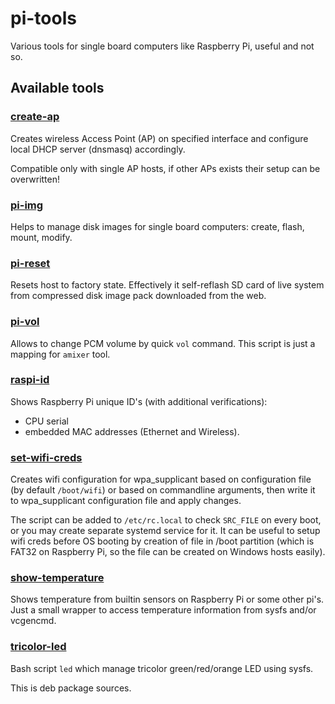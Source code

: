 # pi-tools

Various tools for single board computers like Raspberry Pi, useful and not so.

## Available tools

### [create-ap](create-ap)
Creates wireless Access Point (AP) on specified interface and configure local DHCP server (dnsmasq) accordingly.

Compatible only with single AP hosts, if other APs exists their setup can be overwritten!

### [pi-img](pi-img)
Helps to manage disk images for single board computers: create, flash, mount, modify.

### [pi-reset](pi-reset)
Resets host to factory state.
Effectively it self-reflash SD card of live system from compressed disk image pack downloaded from the web.

### [pi-vol](pi-vol)
Allows to change PCM volume by quick `vol` command.
This script is just a mapping for `amixer` tool.

### [raspi-id](raspi-id)
Shows Raspberry Pi unique ID's (with additional verifications):
- CPU serial
- embedded MAC addresses (Ethernet and Wireless).

### [set-wifi-creds](set-wifi-creds)
Creates wifi configuration for wpa_supplicant based on configuration file (by default `/boot/wifi`) or based on commandline arguments, then write it to wpa_supplicant configuration file and apply changes.

The script can be added to `/etc/rc.local` to check `SRC_FILE` on every boot, or you may create separate systemd service for it.
It can be useful to setup wifi creds before OS booting by creation of file in /boot partition (which is FAT32 on Raspberry Pi, so the file can be created on Windows hosts easily).

### [show-temperature](show-temperature)
Shows temperature from builtin sensors on Raspberry Pi or some other pi's.
Just a small wrapper to access temperature information from sysfs and/or vcgencmd.

### [tricolor-led](tricolor-led)
Bash script `led` which manage tricolor green/red/orange LED using sysfs.

This is deb package sources.
